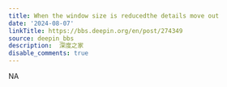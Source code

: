 ```yaml
---
title: When the window size is reducedthe details move out
date: '2024-08-07'
linkTitle: https://bbs.deepin.org/en/post/274349
source: deepin_bbs
description:  深度之家 
disable_comments: true
---
```

NA
